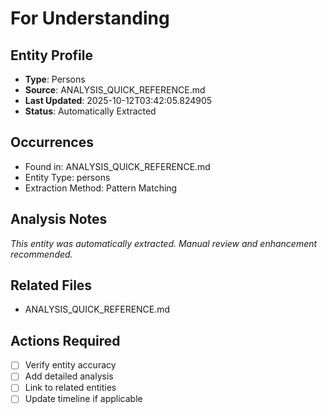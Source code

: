 # For Understanding

## Entity Profile
- **Type**: Persons
- **Source**: ANALYSIS_QUICK_REFERENCE.md
- **Last Updated**: 2025-10-12T03:42:05.824905
- **Status**: Automatically Extracted

## Occurrences
- Found in: ANALYSIS_QUICK_REFERENCE.md
- Entity Type: persons
- Extraction Method: Pattern Matching

## Analysis Notes
*This entity was automatically extracted. Manual review and enhancement recommended.*

## Related Files
- ANALYSIS_QUICK_REFERENCE.md

## Actions Required
- [ ] Verify entity accuracy
- [ ] Add detailed analysis
- [ ] Link to related entities
- [ ] Update timeline if applicable
